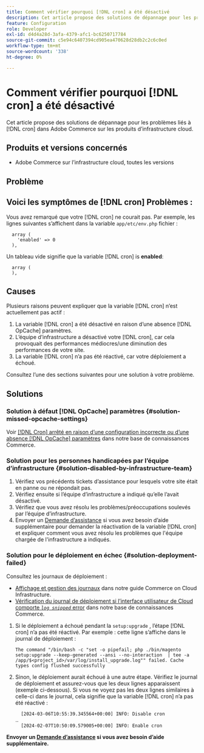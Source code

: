 ```yaml
---
title: Comment vérifier pourquoi [!DNL cron] a été désactivé
description: Cet article propose des solutions de dépannage pour les problèmes liés à cron dans Adobe Commerce sur les produits d’infrastructure cloud.
feature: Configuration
role: Developer
exl-id: d4d4a28d-3afa-4379-afc1-bc6250717784
source-git-commit: c5e94c6407394cd905ea470628d28db2c2c6c0ed
workflow-type: tm+mt
source-wordcount: '338'
ht-degree: 0%

---
```


# Comment vérifier pourquoi [!DNL cron] a été désactivé

Cet article propose des solutions de dépannage pour les problèmes liés à [!DNL cron] dans Adobe Commerce sur les produits d’infrastructure cloud.

## Produits et versions concernés

* Adobe Commerce sur l’infrastructure cloud, toutes les versions

## Problème

## Voici les symptômes de [!DNL cron] Problèmes :

Vous avez remarqué que votre [!DNL cron] ne courait pas.
Par exemple, les lignes suivantes s’affichent dans la variable `app/etc/env.php` fichier :

```'cron' =>
  array (
    'enabled' => 0
  ),
```

Un tableau vide signifie que la variable [!DNL cron] is **enabled**:

```'cron' =>
  array (
  ),
```

## Causes

Plusieurs raisons peuvent expliquer que la variable [!DNL cron] n’est actuellement pas actif :

1. La variable [!DNL cron] a été désactivé en raison d’une absence [!DNL OpCache] paramètres.
1. L’équipe d’infrastructure a désactivé votre [!DNL cron], car cela provoquait des performances médiocres/une diminution des performances de votre site.
1. La variable [!DNL cron] n’a pas été réactivé, car votre déploiement a échoué.

Consultez l’une des sections suivantes pour une solution à votre problème.

## Solutions

### Solution à défaut [!DNL OpCache] paramètres {#solution-missed-opcache-settings}

Voir [[!DNL Cron] arrêté en raison d’une configuration incorrecte ou d’une absence [!DNL OpCache] paramètres](https://experienceleague.adobe.com/en/docs/commerce-knowledge-base/kb/troubleshooting/miscellaneous/crons-blocked-running-missing-opache-settings) dans notre base de connaissances Commerce.

### Solution pour les personnes handicapées par l’équipe d’infrastructure {#solution-disabled-by-infrastructure-team}

1. Vérifiez vos précédents tickets d’assistance pour lesquels votre site était en panne ou ne répondait pas.
1. Vérifiez ensuite si l’équipe d’infrastructure a indiqué qu’elle l’avait désactivé.
1. Vérifiez que vous avez résolu les problèmes/préoccupations soulevés par l’équipe d’infrastructure.
1. Envoyer un [Demande d’assistance](https://experienceleague.adobe.com/en/docs/commerce-knowledge-base/kb/help-center-guide/magento-help-center-user-guide#support-tickets) si vous avez besoin d’aide supplémentaire pour demander la réactivation de la variable [!DNL cron] et expliquer comment vous avez résolu les problèmes que l&#39;équipe chargée de l&#39;infrastructure a indiqués.

### Solution pour le déploiement en échec {#solution-deployment-failed}

Consultez les journaux de déploiement :

* [Affichage et gestion des journaux](https://experienceleague.adobe.com/en/docs/commerce-cloud-service/user-guide/develop/test/log-locations) dans notre guide Commerce on Cloud Infrastructure.
* [Vérification du journal de déploiement si l’interface utilisateur de Cloud comporte *`log snipped`* error](https://experienceleague.adobe.com/en/docs/commerce-knowledge-base/kb/troubleshooting/miscellaneous/checking-deployment-log-if-the-cloud-ui-shows-log-snipped-error) dans notre base de connaissances Commerce.

1. Si le déploiement a échoué pendant la `setup:upgrade` , l’étape [!DNL cron] n’a pas été réactivé.
Par exemple : cette ligne s’affiche dans le journal de déploiement :

   ```The command "/bin/bash -c "set -o pipefail; php ./bin/magento setup:upgrade --keep-generated --ansi --no-interaction  | tee -a /app/$<project_id>/var/log/install_upgrade.log"" failed. Cache types config flushed successfully```

1. Sinon, le déploiement aurait échoué à une autre étape. Vérifiez le journal de déploiement et assurez-vous que les deux lignes apparaissent (exemple ci-dessous). Si vous ne voyez pas les deux lignes similaires à celle-ci dans le journal, cela signifie que la variable [!DNL cron] n’a pas été réactivé :

   ```  [2024-03-06T10:55:39.345564+00:00] INFO: Disable cron```<br>
..<br>
   ```  [2024-02-07T10:50:09.579005+00:00] INFO: Enable cron```

**Envoyer un [Demande d’assistance](https://experienceleague.adobe.com/en/docs/commerce-knowledge-base/kb/help-center-guide/magento-help-center-user-guide#support-tickets) si vous avez besoin d’aide supplémentaire.**
